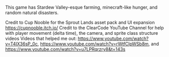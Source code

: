 This game has Stardew Valley-esque farming, minecraft-like hunger, and random natural disasters.

Credit to Cup Nooble for the Sprout Lands asset pack and UI expansion https://cupnooble.itch.io/
Credit to the ClearCode YouTube Channel for help with player movement (delta time), the camera, and sprite class structure videos
Videos that helped me out: https://www.youtube.com/watch?v=T4IX36sP_0c, https://www.youtube.com/watch?v=rWtfClpWSb8m,
and https://www.youtube.com/watch?v=u7LPRqrzry8&t=143s
